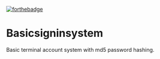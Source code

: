 [![forthebadge](https://forthebadge.com/images/badges/made-with-python.svg)](https://www.python.org)

# Basicsigninsystem

Basic terminal account system with md5 password hashing.
